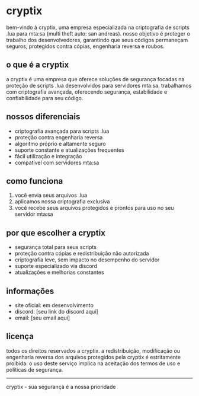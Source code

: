 # cryptix

bem-vindo à cryptix, uma empresa especializada na criptografia de scripts .lua para mta:sa (multi theft auto: san andreas). nosso objetivo é proteger o trabalho dos desenvolvedores, garantindo que seus códigos permaneçam seguros, protegidos contra cópias, engenharia reversa e roubos.

## o que é a cryptix

a cryptix é uma empresa que oferece soluções de segurança focadas na proteção de scripts .lua desenvolvidos para servidores mta:sa. trabalhamos com criptografia avançada, oferecendo segurança, estabilidade e confiabilidade para seu código.

## nossos diferenciais

- criptografia avançada para scripts .lua
- proteção contra engenharia reversa
- algoritmo próprio e altamente seguro
- suporte constante e atualizações frequentes
- fácil utilização e integração
- compatível com servidores mta:sa

## como funciona

1. você envia seus arquivos .lua
2. aplicamos nossa criptografia exclusiva
3. você recebe seus arquivos protegidos e prontos para uso no seu servidor mta:sa

## por que escolher a cryptix

- segurança total para seus scripts
- proteção contra cópias e redistribuição não autorizada
- criptografia leve, sem impacto no desempenho do servidor
- suporte especializado via discord
- atualizações e melhorias constantes

## informações

- site oficial: em desenvolvimento
- discord: [seu link do discord aqui]
- email: [seu email aqui]

## licença

todos os direitos reservados a cryptix. a redistribuição, modificação ou engenharia reversa dos arquivos protegidos pela cryptix é estritamente proibida. o uso deste serviço implica na aceitação dos termos de uso e políticas de segurança.

---

cryptix - sua segurança é a nossa prioridade
